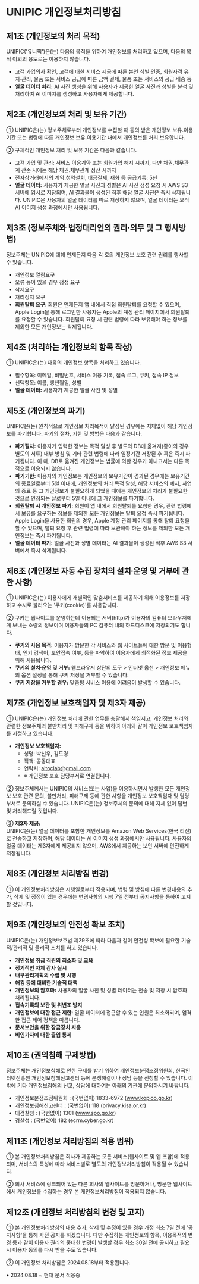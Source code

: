 # UNIPIC 개인정보처리방침

## 제1조 (개인정보의 처리 목적)
UNIPIC('유니픽')은(는) 다음의 목적을 위하여 개인정보를 처리하고 있으며, 다음의 목적 이외의 용도로는 이용하지 않습니다.

- 고객 가입의사 확인, 고객에 대한 서비스 제공에 따른 본인 식별·인증, 회원자격 유지·관리, 물품 또는 서비스 공급에 따른 금액 결제, 물품 또는 서비스의 공급·배송 등
- **얼굴 데이터 처리:** AI 사진 생성을 위해 사용자가 제공한 얼굴 사진과 성별을 분석 및 처리하여 AI 이미지를 생성하고 사용자에게 제공합니다.

## 제2조 (개인정보의 처리 및 보유 기간)
① UNIPIC은(는) 정보주체로부터 개인정보를 수집할 때 동의 받은 개인정보 보유․이용기간 또는 법령에 따른 개인정보 보유․이용기간 내에서 개인정보를 처리․보유합니다.

② 구체적인 개인정보 처리 및 보유 기간은 다음과 같습니다.

- 고객 가입 및 관리: 서비스 이용계약 또는 회원가입 해지 시까지, 다만 채권․채무관계 잔존 시에는 해당 채권․채무관계 정산 시까지
- 전자상거래에서의 계약․청약철회, 대금결제, 재화 등 공급기록: 5년
- **얼굴 데이터:** 사용자가 제공한 얼굴 사진과 성별은 AI 사진 생성 요청 시 AWS S3 서버에 임시로 저장되며, AI 결과물이 생성된 직후 해당 얼굴 사진은 즉시 삭제됩니다. UNIPIC은 사용자의 얼굴 데이터를 따로 저장하지 않으며, 얼굴 데이터는 오직 AI 이미지 생성 과정에서만 사용됩니다.

## 제3조 (정보주체와 법정대리인의 권리·의무 및 그 행사방법)
정보주체는 UNIPIC에 대해 언제든지 다음 각 호의 개인정보 보호 관련 권리를 행사할 수 있습니다.

- 개인정보 열람요구
- 오류 등이 있을 경우 정정 요구
- 삭제요구
- 처리정지 요구
- **회원탈퇴 요구**: 회원은 언제든지 앱 내에서 직접 회원탈퇴를 요청할 수 있으며, Apple Login을 통해 로그인한 사용자는 Apple의 계정 관리 페이지에서 회원탈퇴를 요청할 수 있습니다. 회원탈퇴 요청 시 관련 법령에 따라 보유해야 하는 정보를 제외한 모든 개인정보는 삭제됩니다.

## 제4조 (처리하는 개인정보의 항목 작성)
① UNIPIC은(는) 다음의 개인정보 항목을 처리하고 있습니다.

- 필수항목: 이메일, 비밀번호, 서비스 이용 기록, 접속 로그, 쿠키, 접속 IP 정보
- 선택항목: 이름, 생년월일, 성별
- **얼굴 데이터:** 사용자가 제공한 얼굴 사진 및 성별

## 제5조 (개인정보의 파기)
UNIPIC은(는) 원칙적으로 개인정보 처리목적이 달성된 경우에는 지체없이 해당 개인정보를 파기합니다. 파기의 절차, 기한 및 방법은 다음과 같습니다.

- **파기절차:** 이용자가 입력한 정보는 목적 달성 후 별도의 DB에 옮겨져(종이의 경우 별도의 서류) 내부 방침 및 기타 관련 법령에 따라 일정기간 저장된 후 혹은 즉시 파기됩니다. 이 때, DB로 옮겨진 개인정보는 법률에 의한 경우가 아니고서는 다른 목적으로 이용되지 않습니다.
- **파기기한:** 이용자의 개인정보는 개인정보의 보유기간이 경과된 경우에는 보유기간의 종료일로부터 5일 이내에, 개인정보의 처리 목적 달성, 해당 서비스의 폐지, 사업의 종료 등 그 개인정보가 불필요하게 되었을 때에는 개인정보의 처리가 불필요한 것으로 인정되는 날로부터 5일 이내에 그 개인정보를 파기합니다.
- **회원탈퇴 시 개인정보 파기:** 회원이 앱 내에서 회원탈퇴를 요청한 경우, 관련 법령에서 보유를 요구하는 정보를 제외한 모든 개인정보는 탈퇴 요청 즉시 파기됩니다. Apple Login을 사용한 회원의 경우, Apple 계정 관리 페이지를 통해 탈퇴 요청을 할 수 있으며, 탈퇴 요청 후 관련 법령에 따라 보관해야 하는 정보를 제외한 모든 개인정보는 즉시 파기됩니다.
- **얼굴 데이터 파기:** 얼굴 사진과 성별 데이터는 AI 결과물이 생성된 직후 AWS S3 서버에서 즉시 삭제됩니다.

## 제6조 (개인정보 자동 수집 장치의 설치∙운영 및 거부에 관한 사항)
① UNIPIC은(는) 이용자에게 개별적인 맞춤서비스를 제공하기 위해 이용정보를 저장하고 수시로 불러오는 '쿠키(cookie)'를 사용합니다.

② 쿠키는 웹사이트를 운영하는데 이용되는 서버(http)가 이용자의 컴퓨터 브라우저에게 보내는 소량의 정보이며 이용자들의 PC 컴퓨터 내의 하드디스크에 저장되기도 합니다.

- **쿠키의 사용 목적:** 이용자가 방문한 각 서비스와 웹 사이트들에 대한 방문 및 이용형태, 인기 검색어, 보안접속 여부, 등을 파악하여 이용자에게 최적화된 정보 제공을 위해 사용됩니다.
- **쿠키의 설치∙운영 및 거부:** 웹브라우저 상단의 도구 > 인터넷 옵션 > 개인정보 메뉴의 옵션 설정을 통해 쿠키 저장을 거부할 수 있습니다.
- **쿠키 저장을 거부할 경우:** 맞춤형 서비스 이용에 어려움이 발생할 수 있습니다.

## 제7조 (개인정보 보호책임자 및 제3자 제공)
① UNIPIC은(는) 개인정보 처리에 관한 업무를 총괄해서 책임지고, 개인정보 처리와 관련한 정보주체의 불만처리 및 피해구제 등을 위하여 아래와 같이 개인정보 보호책임자를 지정하고 있습니다.

- **개인정보 보호책임자:**  
  - 성명: 박신우, 김도경  
  - 직책: 공동대표  
  - 연락처: aitoclab@gmail.com  
  - ※ 개인정보 보호 담당부서로 연결됩니다.

② 정보주체께서는 UNIPIC의 서비스(또는 사업)을 이용하시면서 발생한 모든 개인정보 보호 관련 문의, 불만처리, 피해구제 등에 관한 사항을 개인정보 보호책임자 및 담당부서로 문의하실 수 있습니다. UNIPIC은(는) 정보주체의 문의에 대해 지체 없이 답변 및 처리해드릴 것입니다.

③ **제3자 제공:**  
UNIPIC은(는) 얼굴 데이터를 포함한 개인정보를 Amazon Web Services(한국 리전)로 전송하고 저장하며, 해당 데이터는 AI 이미지 생성 과정에서만 사용됩니다. 사용자의 얼굴 데이터는 제3자에게 제공되지 않으며, AWS에서 제공하는 보안 서버에 안전하게 저장됩니다.

## 제8조 (개인정보 처리방침 변경)
① 이 개인정보처리방침은 시행일로부터 적용되며, 법령 및 방침에 따른 변경내용의 추가, 삭제 및 정정이 있는 경우에는 변경사항의 시행 7일 전부터 공지사항을 통하여 고지할 것입니다.

## 제9조 (개인정보의 안전성 확보 조치)
UNIPIC은(는) 개인정보보호법 제29조에 따라 다음과 같이 안전성 확보에 필요한 기술적/관리적 및 물리적 조치를 하고 있습니다.

- **개인정보 취급 직원의 최소화 및 교육**
- **정기적인 자체 감사 실시**
- **내부관리계획의 수립 및 시행**
- **해킹 등에 대비한 기술적 대책**
- **개인정보의 암호화:** 사용자의 얼굴 사진 및 성별 데이터는 전송 및 저장 시 암호화 처리됩니다.
- **접속기록의 보관 및 위변조 방지**
- **개인정보에 대한 접근 제한:** 얼굴 데이터에 접근할 수 있는 인원은 최소화되며, 엄격한 접근 제어 정책을 따릅니다.
- **문서보안을 위한 잠금장치 사용**
- **비인가자에 대한 출입 통제**

## 제10조 (권익침해 구제방법)
정보주체는 개인정보침해로 인한 구제를 받기 위하여 개인정보분쟁조정위원회, 한국인터넷진흥원 개인정보침해신고센터 등에 분쟁해결이나 상담 등을 신청할 수 있습니다. 이 밖에 기타 개인정보침해의 신고, 상담에 대하여는 아래의 기관에 문의하시기 바랍니다.

- 개인정보분쟁조정위원회 : (국번없이) 1833-6972 (www.kopico.go.kr)
- 개인정보침해신고센터 : (국번없이) 118 (privacy.kisa.or.kr)
- 대검찰청 : (국번없이) 1301 (www.spo.go.kr)
- 경찰청 : (국번없이) 182 (ecrm.cyber.go.kr)

## 제11조 (개인정보 처리방침의 적용 범위)
① 본 개인정보처리방침은 회사가 제공하는 모든 서비스(웹사이트 및 앱 포함)에 적용되며, 서비스의 특성에 따라 서비스별로 별도의 개인정보처리방침이 적용될 수 있습니다.

② 회사 서비스에 링크되어 있는 다른 회사의 웹사이트를 방문하거나, 방문한 웹사이트에서 개인정보를 수집하는 경우 본 개인정보처리방침이 적용되지 않습니다.

## 제12조 (개인정보 처리방침의 변경 및 고지)
① 본 개인정보처리방침의 내용 추가, 삭제 및 수정이 있을 경우 개정 최소 7일 전에 '공지사항'을 통해 사전 공지를 하겠습니다. 다만 수집하는 개인정보의 항목, 이용목적의 변경 등과 같이 이용자 권리의 중대한 변경이 발생할 경우 최소 30일 전에 공지하고 필요 시 이용자 동의를 다시 받을 수도 있습니다.

② 이 개인정보 처리방침은 2024.08.18부터 적용됩니다.

• 2024.08.18 ~ 현재 문서 적용중
